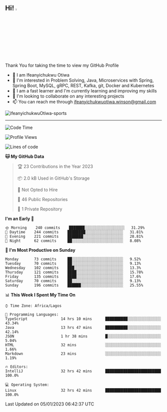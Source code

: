 <!-- BLOG-POST-LIST:START --><!-- BLOG-POST-LIST:END -->

## Hi! <img src="https://media.giphy.com/media/hvRJCLFzcasrR4ia7z/giphy.gif" width="4%"> 

Thank You for taking the time to view my GitHub Profile

- 👋 I am Ifeanyichukwu Otiwa
- 👀 I'm interested in Problem Solving, Java, Microservices with Spring, Spring Boot, MySQL, gRPC, REST, Kafka, git, Docker and Kubernetes
- 🌱 I am a fast learner and I'm currently learning and improving my skills
- 💞️ I'm looking to collaborate on any interesting projects
- 📫 You can reach me through ifeanyichukwuotiwa.winson@gmail.com

<p align="left" marginTop="10px"> <img src="https://komarev.com/ghpvc/?username=ifeanyichukwuOtiwa-sports&label=Profile%20views&color=0e75b6&style=for-the-badge" alt="ifeanyichukwuOtiwa-sports" /> </p>

***

<!--START_SECTION:waka-->
![Code Time](http://img.shields.io/badge/Code%20Time-957%20hrs%207%20mins-blue)

![Profile Views](http://img.shields.io/badge/Profile%20Views-0-blue)

![Lines of code](https://img.shields.io/badge/From%20Hello%20World%20I%27ve%20Written-44%20Thousand%20lines%20of%20code-blue)

**🐱 My GitHub Data** 

> 🏆 23 Contributions in the Year 2023
 > 
> 📦 2.0 kB Used in GitHub's Storage 
 > 
> 🚫 Not Opted to Hire
 > 
> 📜 46 Public Repositories 
 > 
> 🔑 1 Private Repository 
 > 
**I'm an Early 🐤** 

```text
🌞 Morning    240 commits    ███████░░░░░░░░░░░░░░░░░░   31.29% 
🌆 Daytime    244 commits    ████████░░░░░░░░░░░░░░░░░   31.81% 
🌃 Evening    221 commits    ███████░░░░░░░░░░░░░░░░░░   28.81% 
🌙 Night      62 commits     ██░░░░░░░░░░░░░░░░░░░░░░░   8.08%

```
📅 **I'm Most Productive on Sunday** 

```text
Monday       73 commits     ██░░░░░░░░░░░░░░░░░░░░░░░   9.52% 
Tuesday      70 commits     ██░░░░░░░░░░░░░░░░░░░░░░░   9.13% 
Wednesday    102 commits    ███░░░░░░░░░░░░░░░░░░░░░░   13.3% 
Thursday     121 commits    ████░░░░░░░░░░░░░░░░░░░░░   15.78% 
Friday       135 commits    ████░░░░░░░░░░░░░░░░░░░░░   17.6% 
Saturday     70 commits     ██░░░░░░░░░░░░░░░░░░░░░░░   9.13% 
Sunday       196 commits    ██████░░░░░░░░░░░░░░░░░░░   25.55%

```


📊 **This Week I Spent My Time On** 

```text
⌚︎ Time Zone: Africa/Lagos

💬 Programming Languages: 
TypeScript               14 hrs 10 mins      ██████████░░░░░░░░░░░░░░░   43.34% 
Java                     13 hrs 47 mins      ██████████░░░░░░░░░░░░░░░   42.14% 
JSON                     1 hr 38 mins        █░░░░░░░░░░░░░░░░░░░░░░░░   5.04% 
HTML                     32 mins             ░░░░░░░░░░░░░░░░░░░░░░░░░   1.66% 
Markdown                 23 mins             ░░░░░░░░░░░░░░░░░░░░░░░░░   1.19%

🔥 Editors: 
IntelliJ                 32 hrs 42 mins      █████████████████████████   100.0%

💻 Operating System: 
Linux                    32 hrs 42 mins      █████████████████████████   100.0%

```


 Last Updated on 05/01/2023 06:42:37 UTC
<!--END_SECTION:waka-->

<!--
<p align="center">
![trophy](https://github-profile-trophy.vercel.app/?username=ifeanyichukwuOtiwa-sports&theme=onedark) (https://github.com/ryo-ma/github-profile-trophy)
</p>
-->

<!---
ifeanyi-otiwa/ifeanyi-otiwa is a ✨ special ✨ repository because its `README.md` (this file) appears on your GitHub profile.
You can click the Preview link to take a look at your changes.
--->
